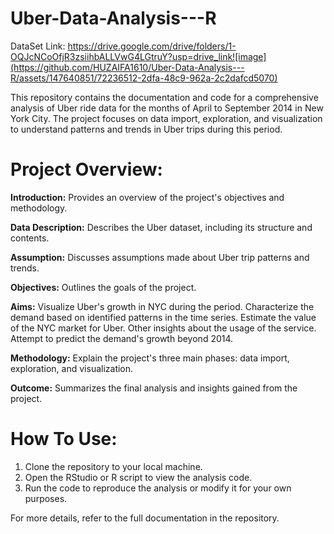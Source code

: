 # Uber-Data-Analysis---R

DataSet Link:
https://drive.google.com/drive/folders/1-OQJcNCoOfjR3zsiihbALLVwG4LGtruY?usp=drive_link![image](https://github.com/HUZAIFA1610/Uber-Data-Analysis---R/assets/147640851/72236512-2dfa-48c9-962a-2c2dafcd5070)

This repository contains the documentation and code for a comprehensive analysis of Uber ride data for the months of April to September 2014 in New York City. The project focuses on data import, exploration, and visualization to understand patterns and trends in Uber trips during this period.

# Project Overview:
**Introduction:** Provides an overview of the project's objectives and methodology.

**Data Description:** Describes the Uber dataset, including its structure and contents.

**Assumption:** Discusses assumptions made about Uber trip patterns and trends.

**Objectives:** Outlines the goals of the project.

**Aims:** Visualize Uber's growth in NYC during the period. Characterize the demand based on identified patterns in the time series. Estimate the value of the NYC market for Uber. Other insights about the usage of the service. Attempt to predict the demand's growth beyond 2014.

**Methodology:** Explain the project's three main phases: data import, exploration, and visualization.

**Outcome:** Summarizes the final analysis and insights gained from the project.

# How To Use:
1. Clone the repository to your local machine.
2. Open the RStudio or R script to view the analysis code.
3. Run the code to reproduce the analysis or modify it for your own purposes.


For more details, refer to the full documentation in the repository.
